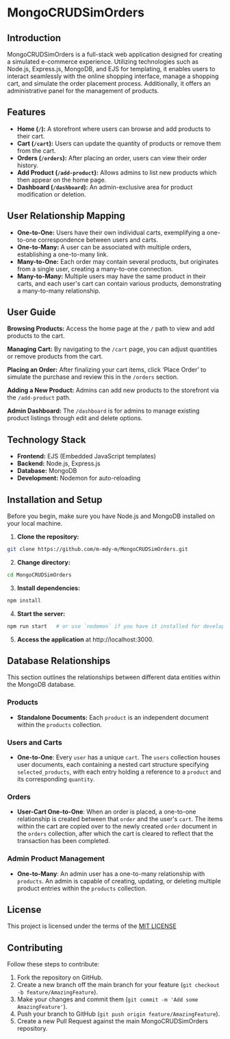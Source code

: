 # MongoCRUDSimOrders

## Introduction

MongoCRUDSimOrders is a full-stack web application designed for creating a simulated e-commerce experience. Utilizing technologies such as Node.js, Express.js, MongoDB, and EJS for templating, it enables users to interact seamlessly with the online shopping interface, manage a shopping cart, and simulate the order placement process. Additionally, it offers an administrative panel for the management of products.

## Features

- **Home (`/`):** A storefront where users can browse and add products to their cart.
- **Cart (`/cart`):** Users can update the quantity of products or remove them from the cart.
- **Orders (`/orders`):** After placing an order, users can view their order history.
- **Add Product (`/add-product`):** Allows admins to list new products which then appear on the home page.
- **Dashboard (`/dashboard`):** An admin-exclusive area for product modification or deletion.

## User Relationship Mapping

- **One-to-One:** Users have their own individual carts, exemplifying a one-to-one correspondence between users and carts.
- **One-to-Many:** A user can be associated with multiple orders, establishing a one-to-many link.
- **Many-to-One:** Each order may contain several products, but originates from a single user, creating a many-to-one connection.
- **Many-to-Many:** Multiple users may have the same product in their carts, and each user's cart can contain various products, demonstrating a many-to-many relationship.

## User Guide

**Browsing Products:** Access the home page at the `/` path to view and add products to the cart.

**Managing Cart:** By navigating to the `/cart` page, you can adjust quantities or remove products from the cart.

**Placing an Order:** After finalizing your cart items, click ‘Place Order’ to simulate the purchase and review this in the `/orders` section.

**Adding a New Product:** Admins can add new products to the storefront via the `/add-product` path.

**Admin Dashboard:** The `/dashboard` is for admins to manage existing product listings through edit and delete options.

## Technology Stack

- **Frontend:** EJS (Embedded JavaScript templates)
- **Backend:** Node.js, Express.js
- **Database:** MongoDB
- **Development:** Nodemon for auto-reloading

## Installation and Setup

Before you begin, make sure you have Node.js and MongoDB installed on your local machine.
1. **Clone the repository:**
```bash
git clone https://github.com/m-mdy-m/MongoCRUDSimOrders.git
```

2. **Change directory:**
```bash
cd MongoCRUDSimOrders
```
3. **Install dependencies:**
```bash
npm install
```
4. **Start the server:**
```bash
npm run start   # or use `nodemon` if you have it installed for development purposes.
```
5. **Access the application** at http://localhost:3000.

## Database Relationships

This section outlines the relationships between different data entities within the MongoDB database.

### Products

- **Standalone Documents:** Each `product` is an independent document within the `products` collection.

### Users and Carts

- **One-to-One**: Every `user` has a unique `cart`. The `users` collection houses user documents, each containing a nested cart structure specifying `selected_products`, with each entry holding a reference to a `product` and its corresponding `quantity`.

### Orders

- **User-Cart One-to-One**: When an order is placed, a one-to-one relationship is created between that `order` and the user's `cart`. The items within the cart are copied over to the newly created `order` document in the `orders` collection, after which the cart is cleared to reflect that the transaction has been completed.

### Admin Product Management

- **One-to-Many**: An admin user has a one-to-many relationship with `products`. An admin is capable of creating, updating, or deleting multiple product entries within the `products` collection.
## License

This project is licensed under the terms of the [MIT LICENSE](https://github.com/m-mdy-m/MongoCRUDSimOrders/blob/main/LICENSE)

## Contributing

Follow these steps to contribute:
1. Fork the repository on GitHub.
2. Create a new branch off the main branch for your feature (`git checkout -b feature/AmazingFeature`).
3. Make your changes and commit them (`git commit -m 'Add some AmazingFeature'`).
4. Push your branch to GitHub (`git push origin feature/AmazingFeature`).
5. Create a new Pull Request against the main MongoCRUDSimOrders repository.
